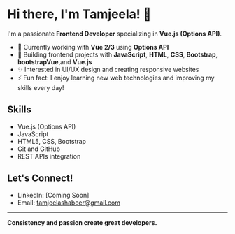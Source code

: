 # Hi there, I'm Tamjeela! 👋

I'm a passionate **Frontend Developer** specializing in **Vue.js (Options API)**.

- 🌱 Currently working with **Vue 2/3** using **Options API**
- 🔭 Building frontend projects with **JavaScript**, **HTML**, **CSS**, **Bootstrap**, **bootstrapVue**,and **Vue.js**
- ✨ Interested in UI/UX design and creating responsive websites
- ⚡ Fun fact: I enjoy learning new web technologies and improving my skills every day!

## Skills
- Vue.js (Options API)
- JavaScript 
- HTML5, CSS, Bootstrap
- Git and GitHub
- REST APIs integration

## Let's Connect!
- LinkedIn: [Coming Soon]
- Email: tamjeelashabeer@gmail.com

---

**Consistency and passion create great developers.**

